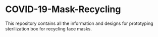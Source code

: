 # COVID-19-Mask-Recycling
This repository contains all the information and designs for prototyping sterilization box for recycling face masks.
